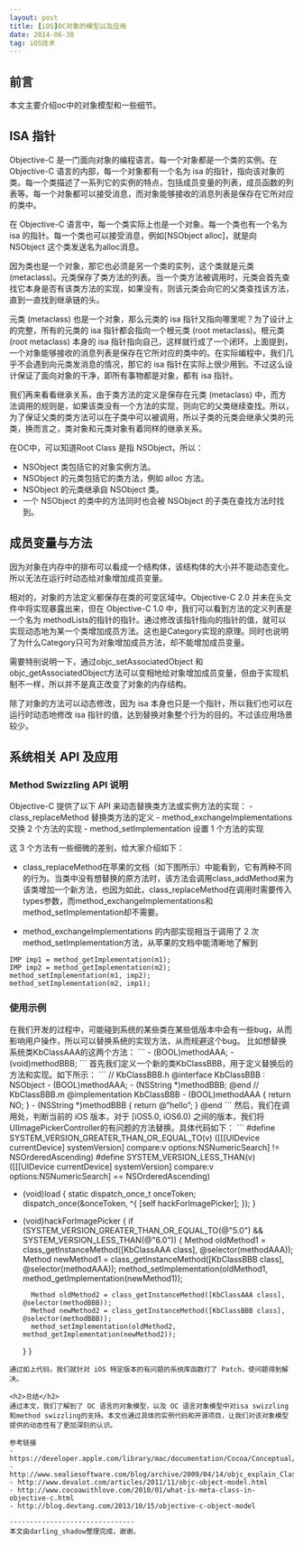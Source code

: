 ```yaml
---
layout: post
title: [iOS]OC对象的模型以及应用
date: 2014-06-30
tag: iOS技术
---             
```


<h2>前言</h2>
本文主要介绍oc中的对象模型和一些细节。
           
<h2>ISA 指针</h2>
Objective-C 是一门面向对象的编程语言。每一个对象都是一个类的实例。在 Objective-C 语言的内部，每一个对象都有一个名为 isa 的指针，指向该对象的类。每一个类描述了一系列它的实例的特点，包括成员变量的列表，成员函数的列表等。每一个对象都可以接受消息，而对象能够接收的消息列表是保存在它所对应的类中。

在 Objective-C 语言中，每一个类实际上也是一个对象。每一个类也有一个名为 isa 的指针。每一个类也可以接受消息，例如[NSObject alloc]，就是向 NSObject 这个类发送名为alloc消息。

因为类也是一个对象，那它也必须是另一个类的实列，这个类就是元类 (metaclass)。元类保存了类方法的列表。当一个类方法被调用时，元类会首先查找它本身是否有该类方法的实现，如果没有，则该元类会向它的父类查找该方法，直到一直找到继承链的头。

元类 (metaclass) 也是一个对象，那么元类的 isa 指针又指向哪里呢？为了设计上的完整，所有的元类的 isa 指针都会指向一个根元类 (root metaclass)。根元类 (root metaclass) 本身的 isa 指针指向自己，这样就行成了一个闭环。上面提到，一个对象能够接收的消息列表是保存在它所对应的类中的。在实际编程中，我们几乎不会遇到向元类发消息的情况，那它的 isa 指针在实际上很少用到。不过这么设计保证了面向对象的干净，即所有事物都是对象，都有 isa 指针。

我们再来看看继承关系，由于类方法的定义是保存在元类 (metaclass) 中，而方法调用的规则是，如果该类没有一个方法的实现，则向它的父类继续查找。所以，为了保证父类的类方法可以在子类中可以被调用，所以子类的元类会继承父类的元类，换而言之，类对象和元类对象有着同样的继承关系。

在OC中，可以知道Root Class 是指 NSObject，所以：
- NSObject 类包括它的对象实例方法。
- NSObject 的元类包括它的类方法，例如 alloc 方法。
- NSObject 的元类继承自 NSObject 类。
- 一个 NSObject 的类中的方法同时也会被 NSObject 的子类在查找方法时找到。

<h2>成员变量与方法</h2>
因为对象在内存中的排布可以看成一个结构体，该结构体的大小并不能动态变化。所以无法在运行时动态给对象增加成员变量。

相对的，对象的方法定义都保存在类的可变区域中。Objective-C 2.0 并未在头文件中将实现暴露出来，但在 Objective-C 1.0 中，我们可以看到方法的定义列表是一个名为 methodLists的指针的指针。通过修改该指针指向的指针的值，就可以实现动态地为某一个类增加成员方法。这也是Category实现的原理。同时也说明了为什么Category只可为对象增加成员方法，却不能增加成员变量。

需要特别说明一下，通过objc_setAssociatedObject 和 objc_getAssociatedObject方法可以变相地给对象增加成员变量，但由于实现机制不一样，所以并不是真正改变了对象的内存结构。

除了对象的方法可以动态修改，因为 isa 本身也只是一个指针，所以我们也可以在运行时动态地修改 isa 指针的值，达到替换对象整个行为的目的。不过该应用场景较少。

<h2>系统相关 API 及应用</h2>
<h3>Method Swizzling API 说明</h3>
Objective-C 提供了以下 API 来动态替换类方法或实例方法的实现：
- class_replaceMethod 替换类方法的定义
- method_exchangeImplementations 交换 2 个方法的实现
- method_setImplementation 设置 1 个方法的实现

这 3 个方法有一些细微的差别，给大家介绍如下：

- class_replaceMethod在苹果的文档（如下图所示）中能看到，它有两种不同的行为。当类中没有想替换的原方法时，该方法会调用class_addMethod来为该类增加一个新方法，也因为如此，class_replaceMethod在调用时需要传入types参数，而method_exchangeImplementations和method_setImplementation却不需要。

- method_exchangeImplementations 的内部实现相当于调用了 2 次method_setImplementation方法，从苹果的文档中能清晰地了解到
```
IMP imp1 = method_getImplementation(m1);
IMP imp2 = method_getImplementation(m2);
method_setImplementation(m1, imp2);
method_setImplementation(m2, imp1);
```

<h3>使用示例</h3>
在我们开发的过程中，可能碰到系统的某些类在某些低版本中会有一些bug，从而影响用户操作，所以可以替换系统的实现方法，从而规避这个bug。
比如想替换系统类KbClassAAA的这两个方法：
```
- (BOOL)methodAAA;
- (void)methodBBB;
```
首先我们定义一个新的类KbClassBBB，用于定义替换后的方法和实现。如下所示：
```
// KbClassBBB.h
@interface KbClassBBB : NSObject
- (BOOL)methodAAA;
- (NSString *)methodBBB;
@end
// KbClassBBB.m
@implementation KbClassBBB
- (BOOL)methodAAA {
    return NO;
}
- (NSString *)methodBBB {
    return @“hello”;
}
@end
```
然后，我们在调用处，判断当前的 iOS 版本，对于 [iOS5.0, iOS6.0) 之间的版本，我们将UIImagePickerController的有问题的方法替换。具体代码如下：
```
#define SYSTEM_VERSION_GREATER_THAN_OR_EQUAL_TO(v)  ([[[UIDevice currentDevice] systemVersion] compare:v options:NSNumericSearch] != NSOrderedAscending)
#define SYSTEM_VERSION_LESS_THAN(v)                 ([[[UIDevice currentDevice] systemVersion] compare:v options:NSNumericSearch] == NSOrderedAscending)

+ (void)load {
    static dispatch_once_t onceToken;
    dispatch_once(&onceToken, ^{
        [self hackForImagePicker];
    });
}
+ (void)hackForImagePicker {
    if (SYSTEM_VERSION_GREATER_THAN_OR_EQUAL_TO(@"5.0")
        && SYSTEM_VERSION_LESS_THAN(@"6.0")) {
        Method oldMethod1 = class_getInstanceMethod([KbClassAAA class], @selector(methodAAA));
        Method newMethod1 = class_getInstanceMethod([KbClassBBB class], @selector(methodAAA));
        method_setImplementation(oldMethod1, method_getImplementation(newMethod1));
        
        Method oldMethod2 = class_getInstanceMethod([KbClassAAA class], @selector(methodBBB));
        Method newMethod2 = class_getInstanceMethod([KbClassBBB class], @selector(methodBBB));
        method_setImplementation(oldMethod2, method_getImplementation(newMethod2));
    }
}
```
通过如上代码，我们就针对 iOS 特定版本的有问题的系统库函数打了 Patch，使问题得到解决。

<h2>总结</h2>
通过本文，我们了解到了 OC 语言的对象模型，以及 OC 语言对象模型中对isa swizzling和method swizzling的支持。本文也通过具体的实例代码和开源项目，让我们对该对象模型提供的动态性有了更加深刻的认识。

参考链接
- https://developer.apple.com/library/mac/documentation/Cocoa/Conceptual/ObjCRuntimeGuide/Introduction/Introduction.html
- http://www.sealiesoftware.com/blog/archive/2009/04/14/objc_explain_Classes_and_metaclasses.html
- http://www.devalot.com/articles/2011/11/objc-object-model.html
- http://www.cocoawithlove.com/2010/01/what-is-meta-class-in-objective-c.html
- http://blog.devtang.com/2013/10/15/objective-c-object-model

-------------------------------
本文由darling_shadow整理完成，谢谢。
 
 
